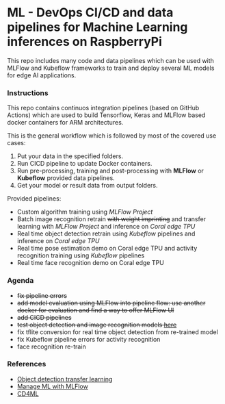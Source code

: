# ML - DevOps CI/CD and data pipelines for Machine Learning inferences on RaspberryPi

This repo includes many code and data pipelines which can be used with MLFlow and Kubeflow frameworks to train and deploy several ML models for edge AI applications. 

### Instructions

This repo contains continuos integration pipelines (based on GitHub Actions) which are used to build Tensorflow, Keras and MLFlow based docker containers for ARM architectures. 

This is the general workflow which is followed by most of the covered use cases:
 
1. Put your data in the specified folders.
2. Run CICD pipeline to update Docker containers.
3. Run pre-processing, training and post-processing with **MLFlow** or **Kubeflow** provided data pipelines.
4. Get your model or result data from output folders.

Provided pipelines:

* Custom algorithm training using *MLFlow Project*
* Batch image recognition retrain ~~with weight imprinting~~ and transfer learning with *MLFlow Project* and inference on *Coral edge TPU*
* Real time object detection retrain using *Kubeflow* pipelines and inference on *Coral edge TPU*
* Real time pose estimation demo on Coral edge TPU and activity recognition training using *Kubeflow* pipelines 
* Real time face recognition demo on Coral edge TPU

### Agenda

* ~~fix pipeline errors~~
* ~~add model evaluation using MLFlow into pipeline flow: use another docker for evaluation and find a way to offer MLFlow UI~~
* ~~add CICD pipelines~~
* ~~test object detection and image recognition models [here](https://github.com/riolaf05/ai_obj_detection_cd/tree/adding-edge-tpu-/batch_masked_rcnn)~~
* fix tflite conversion for real time object detection from re-trained model
* fix Kubeflow pipeline errors for activity recognition 
* face recognition re-train

### References

* [Object detection transfer learning](https://machinelearningmastery.com/how-to-train-an-object-detection-model-with-keras/)
* [Manage ML with MLFlow](https://thenewstack.io/tutorial-manage-machine-learning-lifecycle-with-databricks-mlflow/)
* [CD4ML](https://martinfowler.com/articles/cd4ml.html)
